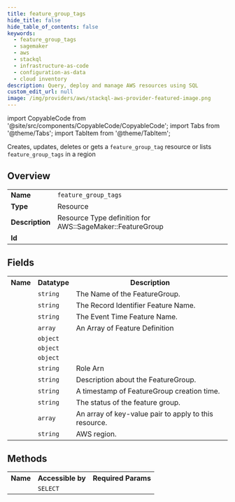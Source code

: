 ```yaml
---
title: feature_group_tags
hide_title: false
hide_table_of_contents: false
keywords:
  - feature_group_tags
  - sagemaker
  - aws
  - stackql
  - infrastructure-as-code
  - configuration-as-data
  - cloud inventory
description: Query, deploy and manage AWS resources using SQL
custom_edit_url: null
image: /img/providers/aws/stackql-aws-provider-featured-image.png
---
```


import CopyableCode from '@site/src/components/CopyableCode/CopyableCode';
import Tabs from '@theme/Tabs';
import TabItem from '@theme/TabItem';

Creates, updates, deletes or gets a <code>feature_group_tag</code> resource or lists <code>feature_group_tags</code> in a region

## Overview
<table><tbody>
<tr><td><b>Name</b></td><td><code>feature_group_tags</code></td></tr>
<tr><td><b>Type</b></td><td>Resource</td></tr>
<tr><td><b>Description</b></td><td>Resource Type definition for AWS::SageMaker::FeatureGroup</td></tr>
<tr><td><b>Id</b></td><td><CopyableCode code="aws.sagemaker.feature_group_tags" /></td></tr>
</tbody></table>

## Fields
<table><tbody><tr><th>Name</th><th>Datatype</th><th>Description</th></tr><tr><td><CopyableCode code="feature_group_name" /></td><td><code>string</code></td><td>The Name of the FeatureGroup.</td></tr>
<tr><td><CopyableCode code="record_identifier_feature_name" /></td><td><code>string</code></td><td>The Record Identifier Feature Name.</td></tr>
<tr><td><CopyableCode code="event_time_feature_name" /></td><td><code>string</code></td><td>The Event Time Feature Name.</td></tr>
<tr><td><CopyableCode code="feature_definitions" /></td><td><code>array</code></td><td>An Array of Feature Definition</td></tr>
<tr><td><CopyableCode code="online_store_config" /></td><td><code>object</code></td><td></td></tr>
<tr><td><CopyableCode code="offline_store_config" /></td><td><code>object</code></td><td></td></tr>
<tr><td><CopyableCode code="throughput_config" /></td><td><code>object</code></td><td></td></tr>
<tr><td><CopyableCode code="role_arn" /></td><td><code>string</code></td><td>Role Arn</td></tr>
<tr><td><CopyableCode code="description" /></td><td><code>string</code></td><td>Description about the FeatureGroup.</td></tr>
<tr><td><CopyableCode code="creation_time" /></td><td><code>string</code></td><td>A timestamp of FeatureGroup creation time.</td></tr>
<tr><td><CopyableCode code="feature_group_status" /></td><td><code>string</code></td><td>The status of the feature group.</td></tr>
<tr><td><CopyableCode code="tags" /></td><td><code>array</code></td><td>An array of key-value pair to apply to this resource.</td></tr>
<tr><td><CopyableCode code="region" /></td><td><code>string</code></td><td>AWS region.</td></tr>
</tbody></table>

## Methods

<table><tbody>
  <tr>
    <th>Name</th>
    <th>Accessible by</th>
    <th>Required Params</th>
  </tr>
  <tr>
    <td><CopyableCode code="view" /></td>
    <td><code>SELECT</code></td>
    <td><CopyableCode code="region" /></td>
  </tr>
</tbody></table>









